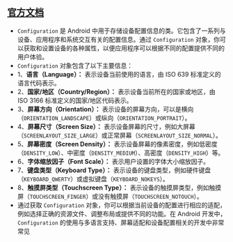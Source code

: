 ## [官方文档](https://developer.android.com/reference/android/content/res/Configuration)
- `Configuration` 是 Android 中用于存储设备配置信息的类。它包含了一系列与设备、应用程序和系统交互有关的配置信息。通过 `Configuration` 对象，你可以获取和设置设备的各种属性，以便应用程序可以根据不同的配置提供不同的用户体验。
- `Configuration` 对象包含了以下主要信息：
- 1、**语言（Language）：** 表示设备当前使用的语言，由 ISO 639 标准定义的语言代码表示。
- 2、**国家/地区（Country/Region）：** 表示设备当前所在的国家或地区，由 ISO 3166 标准定义的国家/地区代码表示。
- 3、**屏幕方向（Orientation）：** 表示设备的屏幕方向，可以是横向（`ORIENTATION_LANDSCAPE`）或纵向（`ORIENTATION_PORTRAIT`）。
- 4、**屏幕尺寸（Screen Size）：** 表示设备屏幕的尺寸，例如大屏幕（`SCREENLAYOUT_SIZE_LARGE`）或正常屏幕（`SCREENLAYOUT_SIZE_NORMAL`）。
- 5、**屏幕密度（Screen Density）：** 表示设备屏幕的像素密度，例如低密度（`DENSITY_LOW`）、中密度（`DENSITY_MEDIUM`）、高密度（`DENSITY_HIGH`）等。
- 6、**字体缩放因子（Font Scale）：** 表示用户设置的字体大小缩放因子。
- 7、**键盘类型（Keyboard Type）：** 表示设备的键盘类型，例如硬件键盘（`KEYBOARD_QWERTY`）或虚拟键盘（`KEYBOARD_NOKEYS`）。
- 8、**触摸屏类型（Touchscreen Type）：** 表示设备的触摸屏类型，例如触摸屏（`TOUCHSCREEN_FINGER`）或没有触摸屏（`TOUCHSCREEN_NOTOUCH`）。
- 通过获取 `Configuration` 对象，你可以根据当前设备的配置进行相应的适配，例如选择正确的资源文件、调整布局或提供不同的功能。在 Android 开发中，`Configuration` 的使用与多语言支持、屏幕适配和设备配置相关的开发中非常常见